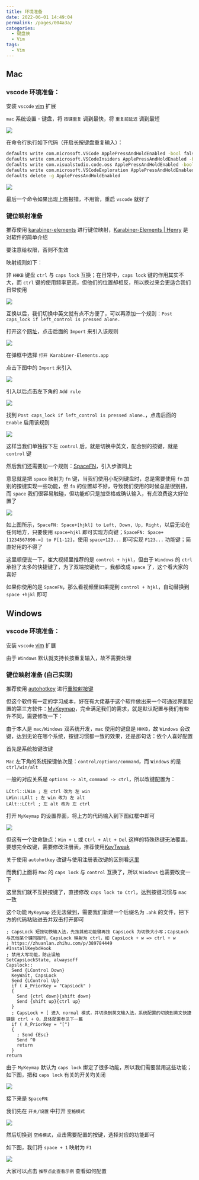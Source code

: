 ```yaml
---
title: 环境准备
date: 2022-06-01 14:49:04
permalink: /pages/004a3a/
categories:
  - 键盘侠
  - Vim
tags:
  - Vim
---
```


## Mac

### vscode 环境准备：

安装 `vscode` [vim](https://marketplace.visualstudio.com/items?itemName=vscodevim.vim) 扩展

`mac` 系统设置 - 键盘，将 `按键重复` 调到最快，将 `重复前延迟` 调到最短

![](../../.vuepress/public/img/vim/000.png)

在命令行执行如下代码（开启长按键盘重复输入）：

```bash
defaults write com.microsoft.VSCode ApplePressAndHoldEnabled -bool false              # For VS Code
defaults write com.microsoft.VSCodeInsiders ApplePressAndHoldEnabled -bool false      # For VS Code Insider
defaults write com.visualstudio.code.oss ApplePressAndHoldEnabled -bool false         # For VS Codium
defaults write com.microsoft.VSCodeExploration ApplePressAndHoldEnabled -bool false   # For VS Codium Exploration users
defaults delete -g ApplePressAndHoldEnabled                                           # If necessary, reset global default
```

![](../../.vuepress/public/img/vim/001.png)

最后一个命令如果出现上图报错，不用管，重启 `vscode` 就好了

### 键位映射准备

推荐使用 [karabiner-elements](https://karabiner-elements.pqrs.org/) 进行键位映射，[Karabiner-Elements | Henry](/pages/2c17f0/) 是对软件的简单介绍

要注意给权限，否则不生效

映射规则如下：

非 `HHKB` 键盘 `ctrl` 与 `caps lock` 互换；在日常中，`caps lock` 键的作用其实不大，而 `ctrl` 键的使用频率更高，但他们的位置却相反，所以换过来会更适合我们日常使用

![](../../.vuepress/public/img/vim/002.png)

互换以后，我们切换中英文就有点不方便了，可以再添加一个规则：`Post caps_lock if left_control is pressed alone.`

打开这个[网址](https://ke-complex-modifications.pqrs.org/#control)，点击后面的 `Import` 来引入该规则

![](../../.vuepress/public/img/vim/003.png)

在弹框中选择 `打开 Karabiner-Elements.app`

点击下图中的 `Import` 来引入

![](../../.vuepress/public/img/vim/004.png)

引入以后点击左下角的 `Add rule`

![](../../.vuepress/public/img/vim/005.png)

找到 `Post caps_lock if left_control is pressed alone.`，点击后面的 `Enable` 启用该规则

![](../../.vuepress/public/img/vim/006.png)

这样当我们单独按下左 `control` 后，就是切换中英文，配合别的按键，就是 `control` 键

然后我们还需要加一个规则：[SpaceFN](https://ke-complex-modifications.pqrs.org/#spacefn)，引入步骤同上

意思就是把 `space` 映射为 `fn` 键，当我们使用小配列键盘时，总是需要使用 `fn` 加别的按键实现一些功能，但 `fn` 的位置却不好，导致我们使用的时候总是很别扭，而 `space` 我们很容易触碰，但功能却只是加空格或确认输入，有点浪费这大好位置了

![](../../.vuepress/public/img/vim/046.png)

如上图所示，`SpaceFN: Space+[hjkl] to Left, Down, Up, Right`，以后无论在任何地方，只要使用 `space+hjkl` 即可实现方向键；`SpaceFN: Space+[1234567890-=] to F[1-12]`，使用 `space+123...` 即可实现 `F123...` 功能键；简直好用的不得了

这里顺便说一下，崔大视频里推荐的是 `control + hjkl`，但由于 `Windows` 的 `ctrl` 承担了太多的快捷键了，为了双端按键统一，我都改成 `space` 了，这个看大家的喜好

如果你使用的是 `SpaceFN`，那么看视频里如果提到 `control + hjkl`，自动替换到 `space +hjkl` 即可

## Windows

### vscode 环境准备：

安装 `vscode` [vim](https://marketplace.visualstudio.com/items?itemName=vscodevim.vim) 扩展

由于 `Windows` 默认就支持长按重复输入，故不需要处理

### 键位映射准备 (自己实现)

推荐使用 [autohotkey](https://www.autohotkey.com/) 进行[重映射按键](https://wyagd001.github.io/zh-cn/docs/misc/Remap.htm)

但这个软件有一定的学习成本，好在有大佬基于这个软件做出来一个可通过界面配置的第三方软件：[MyKeymap](https://xianyukang.com/MyKeymap.html)，完全满足我们的需求，就是默认配置与我们有些许不同，需要修改一下：

由于本人是 `mac/Windows` 双系统开发，`mac` 使用的键盘是 `HHKB`，故 `Windows` 会改键，达到无论在哪个系统，按键习惯都一致的效果，还是那句话：依个人喜好配置

首先是系统按键改键

`Mac` 左下角的系统按键依次是：`control/options/command`，而 `Windows` 的是 `ctrl/win/alt`

一般的对应关系是 `options -> alt`, `command -> ctrl`，所以改键配置为：

```
LCtrl::LWin ; 左 ctrl 改为 左 win
LWin::LAlt ; 左 win 改为 左 alt
LAlt::LCtrl ; 左 alt 改为 左 ctrl
```

打开 `MyKeymap` 的设置界面，将上方的代码输入到下图红框中即可

![](../../.vuepress/public/img/vim/049.png)

但这有一个致命缺点：`Win + L` 或 `Ctrl + Alt + Del` 这样的特殊热键无法覆盖，要想完全改键，需要修改注册表，推荐使用[KeyTweak](https://www.bleepingcomputer.com/download/keytweak/)

关于使用 `autohotkey` 改键与使用注册表改键的区别看[这里](https://wyagd001.github.io/zh-cn/docs/misc/Remap.htm#registry)

而我们上面将 `Mac` 的 `caps lock` 与 `control` 互换了，所以 `Windows` 也需要改变一下

这里我们就不互换按键了，直接修改 `caps lock to Ctrl`，达到按键习惯与 `mac` 一致

这个功能 `MyKeymap` 还无法做到，需要我们新建一个后缀名为 `.ahk` 的文件，把下方的代码粘贴进去并双击打开即可

```
; CapsLock 短按切换输入法，先按其他功能键再按 CapsLock 为切换大小写；CapsLock 与其他某个键同按时，CapsLock 映射为 ctrl，如 CapsLock + w => ctrl + w
; https://zhuanlan.zhihu.com/p/389784449
#InstallKeybdHook
; 禁用大写功能，防止误触
SetCapsLockState, alwaysoff
Capslock::
  Send {LControl Down}
  KeyWait, CapsLock
  Send {LControl Up}
  if ( A_PriorKey = "CapsLock" )
  {
    Send {ctrl down}{shift down}
    Send {shift up}{ctrl up}
  }
  ; CapsLock + [ 进入 normal 模式，并切换到英文输入法，系统配置的切换到英文快捷键是 ctrl + 0，具体配置参见下一篇
  if ( A_PriorKey = "[")
  {
    ; Send {Esc}
    Send ^0
    return
  }
return
```

由于 `MyKeymap` 默认为 `caps lock` 绑定了很多功能，所以我们需要禁用这些功能；如下图，把和 `caps lock` 有关的开关均关闭

![](../../.vuepress/public/img/vim/052.png)

接下来是 `SpaceFN`:

我们先在 `开关/设置` 中打开 `空格模式`

![](../../.vuepress/public/img/vim/050.png)

然后切换到 `空格模式`，点击需要配置的按键，选择对应的功能即可

如下图，我们将 `space + 1` 映射为 `F1`

![](../../.vuepress/public/img/vim/051.png)

大家可以点击 `推荐点此查看示例` 查看如何配置

